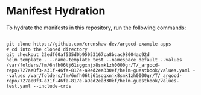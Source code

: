 
# Manifest Hydration

To hydrate the manifests in this repository, run the following commands:

```shell

git clone https://github.com/crenshaw-dev/argocd-example-apps
# cd into the cloned directory
git checkout 22edf60af535d0b95053167ca8bcac98004ac92d
helm template . --name-template test --namespace default --values /var/folders/fm/6nfh06tj61sggxnjx8smk1zh0000gr/T/_argocd-repo/727ae0f3-a31f-46fa-817e-a9ed2ea330ef/helm-guestbook/values.yaml --values /var/folders/fm/6nfh06tj61sggxnjx8smk1zh0000gr/T/_argocd-repo/727ae0f3-a31f-46fa-817e-a9ed2ea330ef/helm-guestbook/values-test.yaml --include-crds
```
